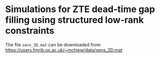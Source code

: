 # Simulations for ZTE dead-time gap filling using structured low-rank constraints

The file `sens_3D.mat` can be downloaded from <https://users.fmrib.ox.ac.uk/~mchiew/data/sens_3D.mat>
